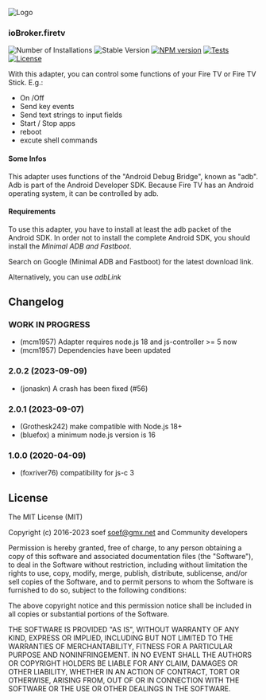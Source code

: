 ![Logo](admin/firetv.png)

### ioBroker.firetv 
![Number of Installations](http://iobroker.live/badges/firetv-community-installed.svg) ![Stable Version](http://iobroker.live/badges/firetv-community-stable.svg) 
[![NPM version](https://img.shields.io/npm/v/iobroker.firetv.svg)](https://www.npmjs.com/package/iobroker.firetv)
[![Tests](https://img.shields.io/travis/soef/iobroker.firetv/master.svg)](https://travis-ci.org/soef/iobroker.firetv)
[![License](https://img.shields.io/badge/license-MIT-blue.svg?style=flat)](https://github.com/soef/iobroker.firetv/blob/master/LICENSE)

<!--
[![NPM version](https://badge.fury.io/js/iobroker.firetv.svg)](https://www.npmjs.com/package/iobroker.firetv)
[![Build Status](https://secure.travis-ci.org/soef/iobroker.firetv.svg?branch=master)](https://travis-ci.org/soef/iobroker.firetv)
-->

With this adapter, you can control some functions of your Fire TV or Fire TV Stick.
E.g.: 
- On /Off
- Send key events
- Send text strings to input fields
- Start / Stop apps
- reboot
- excute shell commands

#### Some Infos
This adapter uses functions of the "Android Debug Bridge", known as "adb". Adb is part of the Android Developer SDK. Because Fire TV has an Android operating system, it can be controlled by adb.

#### Requirements

To use this adapter, you have to install at least the adb packet of the Android SDK. In order not to install the complete Android SDK, you should install the *Minimal ADB and Fastboot*.

Search on Google (Minimal ADB and Fastboot) for the latest download link.

Alternatively, you can use *adbLink* 

## Changelog
<!-- 
    ### **WORK IN PROGRESS** 
-->
### **WORK IN PROGRESS** 
* (mcm1957) Adapter requires node.js 18 and js-controller >= 5 now
* (mcm1957) Dependencies have been updated

### 2.0.2 (2023-09-09) 
* (jonaskn) A crash has been fixed (#56)

### 2.0.1 (2023-09-07)
* (Grothesk242) make compatible with Node.js 18+
* (bluefox) a minimum node.js version is 16

### 1.0.0 (2020-04-09)
* (foxriver76) compatibility for js-c 3

## License
The MIT License (MIT)

Copyright (c) 2016-2023 soef <soef@gmx.net> and Community developers

Permission is hereby granted, free of charge, to any person obtaining a copy
of this software and associated documentation files (the "Software"), to deal
in the Software without restriction, including without limitation the rights
to use, copy, modify, merge, publish, distribute, sublicense, and/or sell
copies of the Software, and to permit persons to whom the Software is
furnished to do so, subject to the following conditions:

The above copyright notice and this permission notice shall be included in
all copies or substantial portions of the Software.

THE SOFTWARE IS PROVIDED "AS IS", WITHOUT WARRANTY OF ANY KIND, EXPRESS OR
IMPLIED, INCLUDING BUT NOT LIMITED TO THE WARRANTIES OF MERCHANTABILITY,
FITNESS FOR A PARTICULAR PURPOSE AND NONINFRINGEMENT. IN NO EVENT SHALL THE
AUTHORS OR COPYRIGHT HOLDERS BE LIABLE FOR ANY CLAIM, DAMAGES OR OTHER
LIABILITY, WHETHER IN AN ACTION OF CONTRACT, TORT OR OTHERWISE, ARISING FROM,
OUT OF OR IN CONNECTION WITH THE SOFTWARE OR THE USE OR OTHER DEALINGS IN
THE SOFTWARE.
